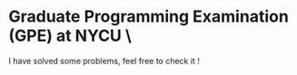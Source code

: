 # Graduate Programming Examination (GPE) at NYCU \
I have solved some problems, feel free to check it ! 

